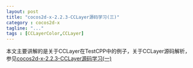 ```yaml
---
layout: post
title: "cocos2d-x-2.2.3-CCLayer源码学习(三)"
category : cocos2d-x
tagline: "..."
tags : [CCLayerColor,CCLayer]
---
```

本文主要讲解的是关于CCLayer在TestCPP中的例子，关于CCLayer源码解析，参见[cocos2d-x-2.2.3-CCLayer源码学习(一)](/cocos2d-x-CCLayer)  


